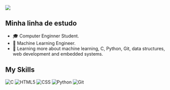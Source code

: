 ![](https://komarev.com/ghpvc/?username=brieueu&color=006bed)

## Minha linha de estudo

- 🎓 Computer Enginner Student.
- 📍 Machine Learning Engineer.
- 🌱 Learning more about machine learning, C, Python, Git, data structures, web development and embedded systems.

## My Skills

![C](https://img.shields.io/badge/C-00599C?style=for-the-badge&logo=c&logoColor=white)
![HTML5](https://img.shields.io/badge/HTML5-E34F26?style=for-the-badge&logo=html5&logoColor=white)
![CSS](https://img.shields.io/badge/CSS-239120?&style=for-the-badge&logo=css3&logoColor=white)
![Python](https://img.shields.io/badge/Python-14354C?style=for-the-badge&logo=python&logoColor=white)
![Git](https://img.shields.io/badge/Git-E34F26?style=for-the-badge&logo=git&logoColor=white)




